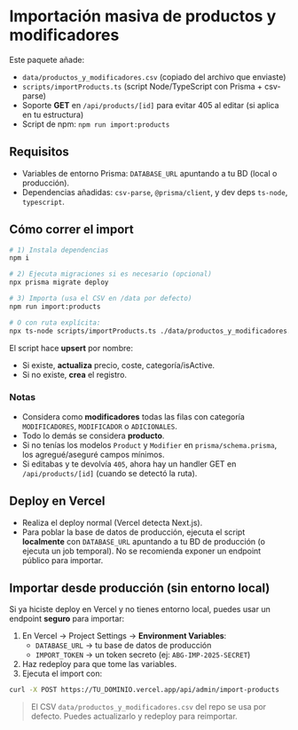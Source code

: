 # Importación masiva de productos y modificadores

Este paquete añade:
- `data/productos_y_modificadores.csv` (copiado del archivo que enviaste)
- `scripts/importProducts.ts` (script Node/TypeScript con Prisma + csv-parse)
- Soporte **GET** en `/api/products/[id]` para evitar 405 al editar (si aplica en tu estructura)
- Script de npm: `npm run import:products`

## Requisitos
- Variables de entorno Prisma: `DATABASE_URL` apuntando a tu BD (local o producción).
- Dependencias añadidas: `csv-parse`, `@prisma/client`, y dev deps `ts-node`, `typescript`.

## Cómo correr el import
```bash
# 1) Instala dependencias
npm i

# 2) Ejecuta migraciones si es necesario (opcional)
npx prisma migrate deploy

# 3) Importa (usa el CSV en /data por defecto)
npm run import:products

# O con ruta explícita:
npx ts-node scripts/importProducts.ts ./data/productos_y_modificadores.csv
```

El script hace **upsert** por nombre:
- Si existe, **actualiza** precio, coste, categoría/isActive.
- Si no existe, **crea** el registro.

### Notas
- Considera como **modificadores** todas las filas con categoría `MODIFICADORES`, `MODIFICADOR` o `ADICIONALES`.
- Todo lo demás se considera **producto**.
- Si no tenías los modelos `Product` y `Modifier` en `prisma/schema.prisma`, los agregué/aseguré campos mínimos.
- Si editabas y te devolvía `405`, ahora hay un handler GET en `/api/products/[id]` (cuando se detectó la ruta).

## Deploy en Vercel
- Realiza el deploy normal (Vercel detecta Next.js). 
- Para poblar la base de datos de producción, ejecuta el script **localmente** con `DATABASE_URL` apuntando a tu BD de producción (o ejecuta un job temporal). No se recomienda exponer un endpoint público para importar.


## Importar desde producción (sin entorno local)

Si ya hiciste deploy en Vercel y no tienes entorno local, puedes usar un endpoint **seguro** para importar:

1. En Vercel → Project Settings → **Environment Variables**:
   - `DATABASE_URL` → tu base de datos de producción
   - `IMPORT_TOKEN` → un token secreto (ej: `ABG-IMP-2025-SECRET`)
2. Haz redeploy para que tome las variables.
3. Ejecuta el import con:
```bash
curl -X POST https://TU_DOMINIO.vercel.app/api/admin/import-products   -H "Authorization: Bearer IMPORT_TOKEN_AQUI"
```
> El CSV `data/productos_y_modificadores.csv` del repo se usa por defecto. Puedes actualizarlo y redeploy para reimportar.
